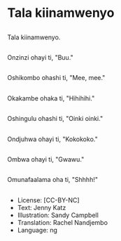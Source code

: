 # Tala kiinamwenyo

##
Tala kiinamwenyo.

##
Onzinzi ohayi ti, "Buu."

##
Oshikombo ohashi ti, "Mee, mee."

##
Okakambe ohaka ti, "Hihihihi."

##
Oshingulu ohashi ti, "Oinki oinki."

##
Ondjuhwa ohayi ti, "Kokokoko."

##
Ombwa ohayi ti, "Gwawu."

##
Omunafaalama oha ti, "Shhhh!"

##
* License: [CC-BY-NC]
* Text: Jenny Katz
* Illustration: Sandy Campbell
* Translation: Rachel Nandjembo
* Language: ng
